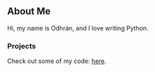 ## About Me

Hi, my name is Odhrán, and I love writing Python.

### Projects
Check out some of my code: [here](https://github.com/OdhranMac/portfolio/tree/main).
